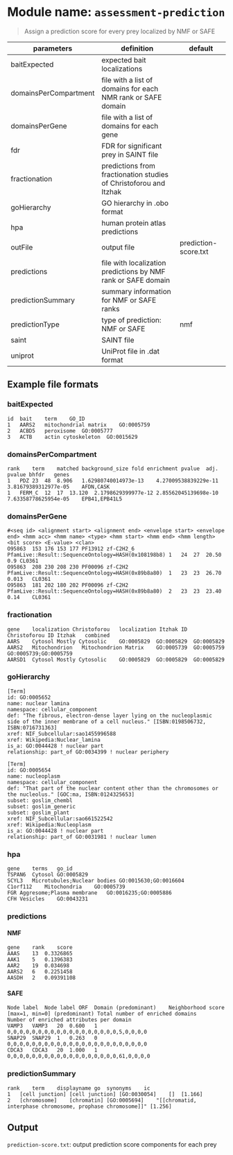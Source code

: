 # Module name: `assessment-prediction`

> Assign a prediction score for every prey localized by NMF or SAFE

| parameters | definition | default |
|------------|------------|---------|
| baitExpected | expected bait localizations | |
| domainsPerCompartment | file with a list of domains for each NMR rank or SAFE domain | |
| domainsPerGene | file with a list of domains for each gene | |
| fdr | FDR for significant prey in SAINT file | |
| fractionation | predictions from fractionation studies of Christoforou and Itzhak | |
| goHierarchy | GO hierarchy in .obo format | |
| hpa | human protein atlas predictions | |
| outFile | output file | prediction-score.txt |
| predictions | file with localization predictions by NMF rank or SAFE domain | |
| predictionSummary | summary information for NMF or SAFE ranks | |
| predictionType | type of prediction: NMF or SAFE | nmf |
| saint | SAINT file | |
| uniprot | UniProt file in .dat format | |

## Example file formats

### baitExpected
```
id	bait	term	GO_ID
1	AARS2	mitochondrial matrix	GO:0005759
2	ACBD5	peroxisome	GO:0005777
3	ACTB	actin cytoskeleton	GO:0015629
```

### domainsPerCompartment
```
rank	term	matched	background_size	fold enrichment	pvalue	adj. pvalue	bhfdr	genes
1	PDZ	23	48	8.906	1.62980740014973e-13	4.27009538839229e-11	3.81679389312977e-05	AFDN,CASK
1	FERM_C	12	17	13.120	2.1798629399977e-12	2.85562045139698e-10	7.63358778625954e-05	EPB41,EPB41L5
```

### domainsPerGene
```
#<seq id> <alignment start> <alignment end> <envelope start> <envelope end> <hmm acc> <hmm name> <type> <hmm start> <hmm end> <hmm length> <bit score> <E-value> <clan>
O95863	153	176	153	177	PF13912	zf-C2H2_6	PfamLive::Result::SequenceOntology=HASH(0x108198b8)	1	24	27	20.50	0.9	CL0361
O95863	208	230	208	230	PF00096	zf-C2H2	PfamLive::Result::SequenceOntology=HASH(0x89b8a80)	1	23	23	26.70	0.013	CL0361
O95863	181	202	180	202	PF00096	zf-C2H2	PfamLive::Result::SequenceOntology=HASH(0x89b8a80)	2	23	23	23.40	0.14	CL0361
```

### fractionation
```
gene	localization Christoforou	localization Itzhak	ID Christoforou	ID Itzhak	combined
AARS	Cytosol	Mostly Cytosolic	GO:0005829	GO:0005829	GO:0005829
AARS2	Mitochondrion	Mitochondrion Matrix	GO:0005739	GO:0005759	GO:0005739;GO:0005759
AARSD1	Cytosol	Mostly Cytosolic	GO:0005829	GO:0005829	GO:0005829
```

### goHierarchy
```
[Term]
id: GO:0005652
name: nuclear lamina
namespace: cellular_component
def: "The fibrous, electron-dense layer lying on the nucleoplasmic side of the inner membrane of a cell nucleus." [ISBN:0198506732, ISBN:0716731363]
xref: NIF_Subcellular:sao1455996588
xref: Wikipedia:Nuclear_lamina
is_a: GO:0044428 ! nuclear part
relationship: part_of GO:0034399 ! nuclear periphery

[Term]
id: GO:0005654
name: nucleoplasm
namespace: cellular_component
def: "That part of the nuclear content other than the chromosomes or the nucleolus." [GOC:ma, ISBN:0124325653]
subset: goslim_chembl
subset: goslim_generic
subset: goslim_plant
xref: NIF_Subcellular:sao661522542
xref: Wikipedia:Nucleoplasm
is_a: GO:0044428 ! nuclear part
relationship: part_of GO:0031981 ! nuclear lumen
```

### hpa
```
gene	terms	go_id
TSPAN6	Cytosol	GO:0005829
SCYL3	Microtubules;Nuclear bodies	GO:0015630;GO:0016604
C1orf112	Mitochondria	GO:0005739
FGR	Aggresome;Plasma membrane	GO:0016235;GO:0005886
CFH	Vesicles	GO:0043231
```

### predictions

#### NMF
```
gene	rank	score
AAAS	13	0.3326865	
AAK1	5	0.1396383	
AAR2	19	0.034698	
AARS2	6	0.2251458	
AASDH	2	0.09391108
```

#### SAFE
```
Node label	Node label ORF	Domain (predominant)	Neighborhood score [max=1, min=0] (predominant)	Total number of enriched domains	Number of enriched attributes per domain
VAMP3	VAMP3	20	0.600	1	0,0,0,0,0,0,0,0,0,0,0,0,0,0,0,0,0,0,5,0,0,0,0
SNAP29	SNAP29	1	0.263	0	0,0,0,0,0,0,0,0,0,0,0,0,0,0,0,0,0,0,0,0,0,0,0
CDCA3	CDCA3	20	1.000	1	0,0,0,0,0,0,0,0,0,0,0,0,0,0,0,0,0,0,61,0,0,0,0
```

### predictionSummary
```
rank	term	displayname	go	synonyms	ic
1	[cell junction]	[cell junction]	[GO:0030054]	[]	[1.166]
2	[chromosome]	[chromatin]	[GO:0005694]	"[[chromatid, interphase chromosome, prophase chromosome]]"	[1.256]
```

## Output
`prediction-score.txt`: output prediction score components for each prey